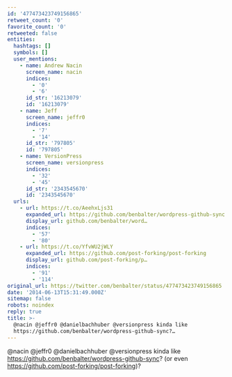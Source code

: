 ```yaml
---
id: '477473423749156865'
retweet_count: '0'
favorite_count: '0'
retweeted: false
entities:
  hashtags: []
  symbols: []
  user_mentions:
    - name: Andrew Nacin
      screen_name: nacin
      indices:
        - '0'
        - '6'
      id_str: '16213079'
      id: '16213079'
    - name: Jeff
      screen_name: jeffr0
      indices:
        - '7'
        - '14'
      id_str: '797805'
      id: '797805'
    - name: VersionPress
      screen_name: versionpress
      indices:
        - '32'
        - '45'
      id_str: '2343545670'
      id: '2343545670'
  urls:
    - url: https://t.co/AeehxLjs31
      expanded_url: https://github.com/benbalter/wordpress-github-sync
      display_url: github.com/benbalter/word…
      indices:
        - '57'
        - '80'
    - url: https://t.co/YfvWU2jWLY
      expanded_url: https://github.com/post-forking/post-forking
      display_url: github.com/post-forking/p…
      indices:
        - '91'
        - '114'
original_url: https://twitter.com/benbalter/status/477473423749156865
date: '2014-06-13T15:31:49.000Z'
sitemap: false
robots: noindex
reply: true
title: >-
  @nacin @jeffr0 @danielbachhuber @versionpress kinda like
  https://github.com/benbalter/wordpress-github-sync?…
---
```


@nacin @jeffr0 @danielbachhuber @versionpress kinda like https://github.com/benbalter/wordpress-github-sync? (or even https://github.com/post-forking/post-forking)?